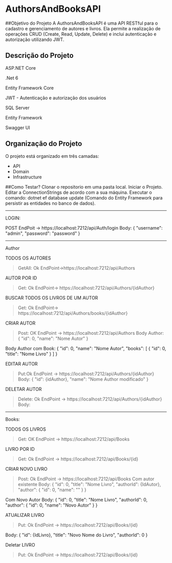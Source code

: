# AuthorsAndBooksAPI

##Objetivo do Projeto
A AuthorsAndBooksAPI é uma API RESTful para o cadastro e gerenciamento de autores e livros. Ela permite a realização de operações CRUD (Create, Read, Update, Delete) e inclui autenticação e autorização utilizando JWT.

## Descrição do Projeto
<p>ASP.NET Core</p>
<p>.Net 6</p>
<p>Entity Framework Core</p>
<p>JWT - Autenticação e autorização dos usuários</p>
<p>SQL Server</p>
<p>Entity Framework</p>
<p>Swagger UI</p>

## Organização do Projeto

O projeto está organizado em três camadas:
- API
- Domain
- Infrastructure


##Como Testar?
Clonar o repositorio em uma pasta local.
Iniciar o Projeto.
Editar a ConnectionStrings de acordo com a sua máquina.
Executar o comando: dotnet ef database update (Comando do Entity Framework para persistir as entidades no banco de dados).

__________________________________________________________________________________________________________________________
LOGIN:

POST
EndPoit -> https://localhost:7212/api/Auth/login
Body:
{
  "username": "admin",
  "password": "password"
}

__________________________________________________________________________________________________________________________
Author

TODOS OS AUTORES
>GetAll: Ok
EndPoint->https://localhost:7212/api/Authors

AUTOR POR ID
>Get: Ok
EndPoint-> https://localhost:7212/api/Authors/{idAuthor}

BUSCAR TODOS OS LIVROS DE UM AUTOR
>Get: Ok
EndPoint-> https://localhost:7212/api/Authors/books/{idAuthor}


CRIAR AUTOR
>Post: OK
EndPoint -> https://localhost:7212/api/Authors
Body Author:
{
  "id": 0,
  "name": "Nome Autor"
}

Body Author com Book:
{
  "id": 0,
  "name": "Nome Autor",
  "books": [
    {
      "id": 0,
      "title": "Nome Livro"
	}
  ]
}


EDITAR AUTOR
>Put:Ok
EndPoint -> https://localhost:7212/api/Authors/{idAuthor}
Body:
{
  "id": {idAuthor},
  "name": "Nome Author modificado"
}



DELETAR AUTOR
>Delete: Ok
EndPoint -> https://localhost:7212/api/Authors/{idAuthor}
Body:


__________________________________________________________________________________________________________________________
Books:

TODOS OS LIVROS
>Get: OK
EndPoint -> https://localhost:7212/api/Books

LIVRO POR ID
>Get: Ok
EndPoint -> https://localhost:7212/api/Books/{id}

CRIAR NOVO LIVRO
>Post: Ok
EndPoint -> https://localhost:7212/api/Books
Com autor existente
Body:
{
  "id": 0,
  "title": "Nome Livro",
  "authorId": {IdAutor},
  "author": {
    "id": 0,
    "name": ""
  }
}

Com Novo Autor
Body:
{
  "id": 0,
  "title": "Nome Livro",
  "authorId": 0,
  "author": {
    "id": 0,
    "name": "Novo Autor"
  }
}

ATUALIZAR LIVRO
>Put: Ok
EndPoint -> https://localhost:7212/api/Books/{id}

Body:
{
  "id": {IdLivro},
  "title": "Novo Nome do Livro",
  "authorId": 0
}


Deletar LIVRO
>Put: Ok
EndPoint -> https://localhost:7212/api/Books/{id}
